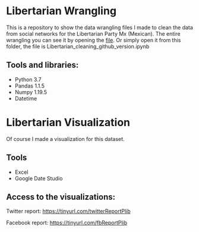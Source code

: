 # Libertarian Wrangling
This is a repository to show the data wrangling files I made to clean the data from social networks for the Libertarian Party Mx (Mexican).
The entire wrangling you can see it by opening the [file](https://github.com/JorgePablol/Libertarian-Wrangling/blob/main/Libertarian_cleaning_github_version.ipynb). Or simply open it from this folder, the file is Libertarian_cleaning_github_version.ipynb

## Tools and libraries:
  * Python 3.7
  * Pandas 1.1.5
  * Numpy 1.19.5
  * Datetime

# Libertarian Visualization
Of course I made a visualization for this dataset.
## Tools
  * Excel
  * Google Date Studio
 
## Access to the visualizations:

Twitter report: https://tinyurl.com/twitterReportPlib

Facebook report: https://tinyurl.com/fbReportPlib


